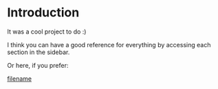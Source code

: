 # Introduction

It was a cool project to do :)

I think you can have a good reference for everything by accessing each section in the sidebar.

Or here, if you prefer:

[filename](_sidebar.md ':include')